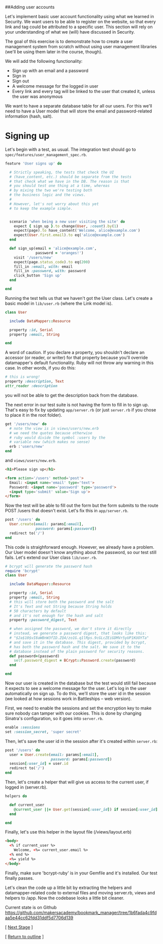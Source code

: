 ##Adding user accounts

Let's implement basic user account functionality using what we learned in Security. We want users to be able to register on the website, so that every link and tag could be attributed to a specific user. This section will rely on your understanding of what we (will) have discussed in Security.

The goal of this exercise is to demonstrate how to create a user management system from scratch without using user management libraries (we'll be using them later in the course, though).

We will add the following functionality:
* Sign up with an email and a password
* Sign in
* Sign out
* A welcome message for the logged in user
* Every link and every tag will be linked to the user that created it, unless the user was anonymous

We want to have a separate database table for all our users. For this we'll need to have a User model that will store the email and password-related information (hash, salt).

# Signing up

Let's begin with a test, as usual. The integration test should go to ```spec/features/user_management_spec.rb```.
```ruby
feature 'User signs up' do

  # Strictly speaking, the tests that check the UI
  # (have_content, etc.) should be separate from the tests
  # that check what we have in the DB. The reason is that
  # you should test one thing at a time, whereas
  # by mixing the two we're testing both
  # the business logic and the views.
  #
  # However, let's not worry about this yet
  # to keep the example simple.


  scenario 'when being a new user visiting the site' do
    expect { sign_up }.to change(User, :count).by(1)
    expect(page).to have_content('Welcome, alice@example.com')
    expect(User.first.email).to eq('alice@example.com')
  end

  def sign_up(email = 'alice@example.com',
              password = 'oranges!')
    visit '/users/new'
    expect(page.status_code).to eq(200)
    fill_in :email, with: email
    fill_in :password, with: password
    click_button 'Sign up'
  end

end
```

Running the test tells us that we haven't got the User class. Let's create a basic model in ```lib/user.rb``` (where the Link model is).

```ruby
class User

  include DataMapper::Resource

  property :id, Serial
  property :email, String

end
```

A word of caution. If you declare a property, you shouldn't declare an accessor (or reader, or writer) for that property because you'll override datamapper's default functionality. Ruby will not throw any warning in this case. In other words, if you do this:

```ruby
# this is wrong!
property :description, Text
attr_reader :description
```

you will not be able to get the description back from the database.

The next error in our test suite is not having the form to fill in to sign up. That's easy to fix by updating ```app/server.rb``` (or just ```server.rb``` if you chose to place it in the root folder).

```ruby
get '/users/new' do
  # note the view is in views/users/new.erb
  # we need the quotes because otherwise
  # ruby would divide the symbol :users by the
  # variable new (which makes no sense)
  erb :'users/new'
end

```

and ```views/users/new.erb```.

```html
<h1>Please sign up</h1>

<form action='/users' method='post'>
  Email: <input name='email' type='text'>
  Password: <input name='password' type='password'>
  <input type='submit' value='Sign up'>
</form>
```

Now the test will be able to fill out the form but the form submits to the route POST /users that doesn't exist. Let's fix this in ```app/server.rb```.

```ruby
post '/users' do
  User.create(email: params[:email],
              password: params[:password])
  redirect to('/')
end
```

This code is straighforward enough. However, we already have a problem. Our User model doesn't know anything about the password, so our test still fails. Let's extend our User class ```lib/user.rb```.

```ruby
# bcrypt will generate the password hash
require 'bcrypt'
class User

  include DataMapper::Resource

  property :id, Serial
  property :email, String
  # this will store both the password and the salt
  # It's Text and not String because String holds
  # 50 characters by default
  # and it's not enough for the hash and salt
  property :password_digest, Text

  # when assigned the password, we don't store it directly
  # instead, we generate a password digest, that looks like this:
  # "$2a$10$vI8aWBnW3fID.ZQ4/zo1G.q1lRps.9cGLcZEiGDMVr5yUP1KUOYTa"
  # and save it in the database. This digest, provided by bcrypt,
  # has both the password hash and the salt. We save it to the
  # database instead of the plain password for security reasons.
  def password=(password)
    self.password_digest = BCrypt::Password.create(password)
  end

end
```

Now our user is created in the database but the test would still fail because it expects to see a welcome message for the user. Let's log in the user automatically on sign up. To do this, we'll store the user id in the session (we looked at how sessions work in Battleships – web version).

First, we need to enable the sessions and set the encryption key to make sure nobody can tamper with our cookies. This is done by changing Sinatra's configuration, so it goes into ```server.rb```.

```ruby
enable :sessions
set :session_secret, 'super secret'
```

Then, let's save the user id in the session after it's created within ```server.rb```:

```ruby
post '/users' do
  user = User.create(email: params[:email],
                     password: params[:password])
  session[:user_id] = user.id
  redirect to('/')
end
```

Then, let's create a helper that will give us access to the current user, if logged in (server.rb).

```ruby
helpers do

  def current_user
    @current_user ||= User.get(session[:user_id]) if session[:user_id]
  end

end
```

Finally, let's use this helper in the layout file (/views/layout.erb)

```html
<body>
  <% if current_user %>
    Welcome, <%= current_user.email %>
  <% end %>
  <%= yield %>
</body>
```

Finally, make sure 'bcrypt-ruby' is in your Gemfile and it's installed. Our test finally passes.

Let's clean the code up a little bit by extracting the helpers and datamapper-related code to external files and moving server.rb, views and helpers to /app. Now the codebase looks a little bit cleaner.

Current state is on Github
https://github.com/makersacademy/bookmark_manager/tree/1b6fada4c9fdaa5e44cc62fdd31ddf5d7706d139

[ [Next Stage](bookmark_manager_stage_3.md) ]

[ [Return to outline](bookmark_manager.md) ]
